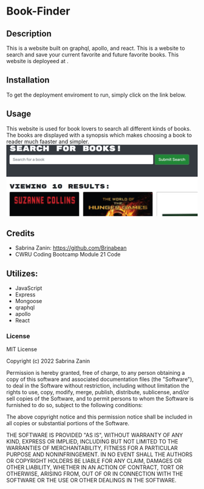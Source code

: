 # Book-Finder

## Description

This is a website built on graphql, apollo, and react. This is a website to search and save your current favorite and future favorite books. This website is deployeed at .

## Installation

To get the deployment enviroment to run, simply click on the link below.

## Usage

This website is used for book lovers to search all different kinds of books. The books are displayed with a synopsis which makes choosing a book to reader much faaster and simpler.
![Screenshot](./Capture.JPG)

## Credits

- Sabrina Zanin: https://github.com/Brinabean
- CWRU Coding Bootcamp Module 21 Code

## Utilizes:

- JavaScript
- Express
- Mongoose
- qraphql
- apollo
- React

### License

MIT License

Copyright (c) 2022 Sabrina Zanin

Permission is hereby granted, free of charge, to any person obtaining a copy
of this software and associated documentation files (the "Software"), to deal
in the Software without restriction, including without limitation the rights
to use, copy, modify, merge, publish, distribute, sublicense, and/or sell
copies of the Software, and to permit persons to whom the Software is
furnished to do so, subject to the following conditions:

The above copyright notice and this permission notice shall be included in all
copies or substantial portions of the Software.

THE SOFTWARE IS PROVIDED "AS IS", WITHOUT WARRANTY OF ANY KIND, EXPRESS OR
IMPLIED, INCLUDING BUT NOT LIMITED TO THE WARRANTIES OF MERCHANTABILITY,
FITNESS FOR A PARTICULAR PURPOSE AND NONINFRINGEMENT. IN NO EVENT SHALL THE
AUTHORS OR COPYRIGHT HOLDERS BE LIABLE FOR ANY CLAIM, DAMAGES OR OTHER
LIABILITY, WHETHER IN AN ACTION OF CONTRACT, TORT OR OTHERWISE, ARISING FROM,
OUT OF OR IN CONNECTION WITH THE SOFTWARE OR THE USE OR OTHER DEALINGS IN THE
SOFTWARE.
